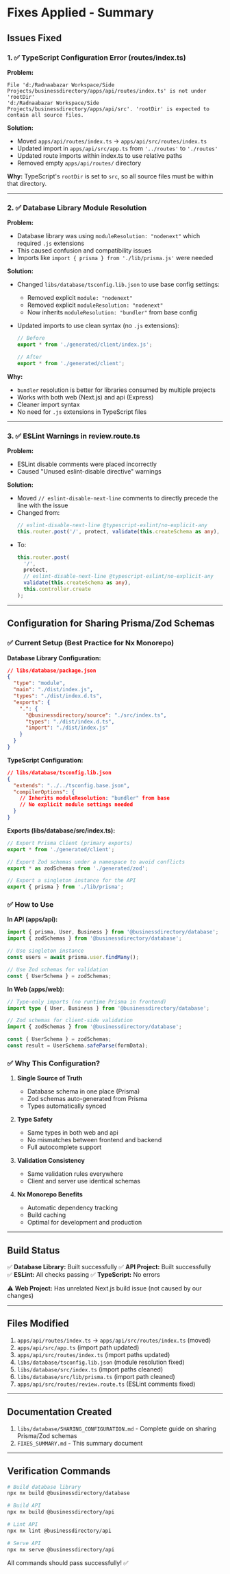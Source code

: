 # Fixes Applied - Summary

## Issues Fixed

### 1. ✅ TypeScript Configuration Error (routes/index.ts)

**Problem:**

```
File 'd:/Radnaabazar Workspace/Side Projects/businessdirectory/apps/api/routes/index.ts' is not under 'rootDir'
'd:/Radnaabazar Workspace/Side Projects/businessdirectory/apps/api/src'. 'rootDir' is expected to contain all source files.
```

**Solution:**

- Moved `apps/api/routes/index.ts` → `apps/api/src/routes/index.ts`
- Updated import in `apps/api/src/app.ts` from `'../routes'` to `'./routes'`
- Updated route imports within index.ts to use relative paths
- Removed empty `apps/api/routes/` directory

**Why:** TypeScript's `rootDir` is set to `src`, so all source files must be within that directory.

---

### 2. ✅ Database Library Module Resolution

**Problem:**

- Database library was using `moduleResolution: "nodenext"` which required `.js` extensions
- This caused confusion and compatibility issues
- Imports like `import { prisma } from './lib/prisma.js'` were needed

**Solution:**

- Changed `libs/database/tsconfig.lib.json` to use base config settings:
  - Removed explicit `module: "nodenext"`
  - Removed explicit `moduleResolution: "nodenext"`
  - Now inherits `moduleResolution: "bundler"` from base config
- Updated imports to use clean syntax (no `.js` extensions):

  ```typescript
  // Before
  export * from './generated/client/index.js';

  // After
  export * from './generated/client';
  ```

**Why:**

- `bundler` resolution is better for libraries consumed by multiple projects
- Works with both web (Next.js) and api (Express)
- Cleaner import syntax
- No need for `.js` extensions in TypeScript files

---

### 3. ✅ ESLint Warnings in review.route.ts

**Problem:**

- ESLint disable comments were placed incorrectly
- Caused "Unused eslint-disable directive" warnings

**Solution:**

- Moved `// eslint-disable-next-line` comments to directly precede the line with the issue
- Changed from:
  ```typescript
  // eslint-disable-next-line @typescript-eslint/no-explicit-any
  this.router.post('/', protect, validate(this.createSchema as any), ...);
  ```
- To:
  ```typescript
  this.router.post(
    '/',
    protect,
    // eslint-disable-next-line @typescript-eslint/no-explicit-any
    validate(this.createSchema as any),
    this.controller.create
  );
  ```

---

## Configuration for Sharing Prisma/Zod Schemas

### ✅ Current Setup (Best Practice for Nx Monorepo)

**Database Library Configuration:**

```json
// libs/database/package.json
{
  "type": "module",
  "main": "./dist/index.js",
  "types": "./dist/index.d.ts",
  "exports": {
    ".": {
      "@businessdirectory/source": "./src/index.ts",
      "types": "./dist/index.d.ts",
      "import": "./dist/index.js"
    }
  }
}
```

**TypeScript Configuration:**

```json
// libs/database/tsconfig.lib.json
{
  "extends": "../../tsconfig.base.json",
  "compilerOptions": {
    // Inherits moduleResolution: "bundler" from base
    // No explicit module settings needed
  }
}
```

**Exports (libs/database/src/index.ts):**

```typescript
// Export Prisma Client (primary exports)
export * from './generated/client';

// Export Zod schemas under a namespace to avoid conflicts
export * as zodSchemas from './generated/zod';

// Export a singleton instance for the API
export { prisma } from './lib/prisma';
```

### ✅ How to Use

**In API (apps/api):**

```typescript
import { prisma, User, Business } from '@businessdirectory/database';
import { zodSchemas } from '@businessdirectory/database';

// Use singleton instance
const users = await prisma.user.findMany();

// Use Zod schemas for validation
const { UserSchema } = zodSchemas;
```

**In Web (apps/web):**

```typescript
// Type-only imports (no runtime Prisma in frontend)
import type { User, Business } from '@businessdirectory/database';

// Zod schemas for client-side validation
import { zodSchemas } from '@businessdirectory/database';

const { UserSchema } = zodSchemas;
const result = UserSchema.safeParse(formData);
```

### ✅ Why This Configuration?

1. **Single Source of Truth**

   - Database schema in one place (Prisma)
   - Zod schemas auto-generated from Prisma
   - Types automatically synced

2. **Type Safety**

   - Same types in both web and api
   - No mismatches between frontend and backend
   - Full autocomplete support

3. **Validation Consistency**

   - Same validation rules everywhere
   - Client and server use identical schemas

4. **Nx Monorepo Benefits**
   - Automatic dependency tracking
   - Build caching
   - Optimal for development and production

---

## Build Status

✅ **Database Library:** Built successfully
✅ **API Project:** Built successfully  
✅ **ESLint:** All checks passing
✅ **TypeScript:** No errors

⚠️ **Web Project:** Has unrelated Next.js build issue (not caused by our changes)

---

## Files Modified

1. `apps/api/routes/index.ts` → `apps/api/src/routes/index.ts` (moved)
2. `apps/api/src/app.ts` (import path updated)
3. `apps/api/src/routes/index.ts` (import paths updated)
4. `libs/database/tsconfig.lib.json` (module resolution fixed)
5. `libs/database/src/index.ts` (import paths cleaned)
6. `libs/database/src/lib/prisma.ts` (import path cleaned)
7. `apps/api/src/routes/review.route.ts` (ESLint comments fixed)

---

## Documentation Created

1. `libs/database/SHARING_CONFIGURATION.md` - Complete guide on sharing Prisma/Zod schemas
2. `FIXES_SUMMARY.md` - This summary document

---

## Verification Commands

```bash
# Build database library
npx nx build @businessdirectory/database

# Build API
npx nx build @businessdirectory/api

# Lint API
npx nx lint @businessdirectory/api

# Serve API
npx nx serve @businessdirectory/api
```

All commands should pass successfully! ✅

